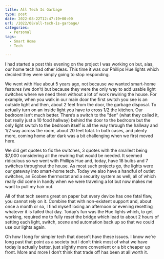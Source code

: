 ```yaml
---
title: All Tech Is Garbage
type: post
date: 2022-08-22T12:47:19+00:00
url: /2022/08/all-tech-is-garbage/
categories:
  - Personal
tags:
  - Smart Home
  - Tech

---
```

I had started a post this evening on the project I was working on but, alas, our home tech had other ideas. This time it was our Phillips Hue lights which decided they were simply going to stop responding.

We went with Hue about 5 years ago, not because we wanted smart-home features (we don’t) but because they were the only way to add usable light switches where we need them without a lot of work rewiring the house. For example, when you walk in our main door the first switch you see is an outside light and then, about 2 feet from the door, the garbage disposal. To actually turn on an inside light you have to cross 1/2 the kitchen. Our bedroom isn’t much better. There’s a switch to the ”den” (what they called it, but really just a 10 food hallway) behind the door to the bedroom but the only light switch to the bedroom itself is all the way through the hallway and 1/2 way across the room, about 20 feet total. In both cases, and plenty more, coming home after dark was a bit challenging when we first moved here.

We did get quotes to fix the switches, 3 quotes with the smallest being $7,000 considering all the rewiring that would be needed. It seemed ridiculous so we went with Phillips Hue and, today, have 18 bulbs and 7 switches throughout the house. As most such projects go, the lights were our gateway into smart-home tech. Today we also have a handful of outlet switches, an Ecobee thermostat and a security system as well, all of which really did come in handy when we were traveling a lot but now makes me want to pull my hair out.

All of that tech seems great on paper but every device has one fatal flaw, you cannot rely on it. Combine that with non-existent support and, about once a month or so, I find myself losing an afternoon or evening resetting whatever it is failed that day. Today’s fun was the Hue lights which, to get working, required me to fully reset the bridge which lead to about 2 hours of setting each light, switch, scene and automation back up so that we could use our lights again.

Oh how I long for simpler tech that doesn’t have these issues. I know we’re long past that point as a society but I don’t think most of what we have today is actually better, just slightly more convenient or a bit cheaper up front. More and more I don’t think that trade off has been at all worth it.